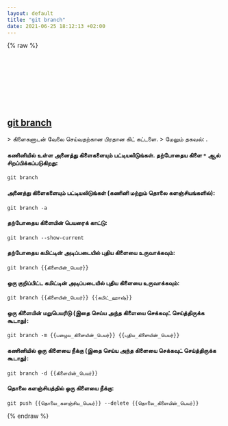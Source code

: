 ```yaml
---
layout: default
title: "git branch"
date: 2021-06-25 18:12:13 +02:00
---
```

{% raw %}
<h2 id="git-branch">
  <a href="/ta/common/git-branch.html">git branch</a> <a href="#git-branch"><svg class="icon">
    <use href="/assets/images/unicode_sprite.svg#link" />
  </svg></a>
</h2>
> கிளைகளுடன் வேலை செய்வதற்கான பிரதான கிட் கட்டளை.
> மேலும் தகவல்: <https://git-scm.com/docs/git-branch>.

#### கணினியில் உள்ள அனைத்து கிளைகளையும் பட்டியலிடுங்கள். தற்போதைய கிளை `*` ஆல் சிறப்பிக்கப்படுகிறது:
```shell
git branch
```
#### அனைத்து கிளைகளையும் பட்டியலிடுங்கள் (கணினி மற்றும் தொலை களஞ்சியங்களில்):
```shell
git branch -a
```
#### தற்போதைய கிளையின் பெயரைக் காட்டு:
```shell
git branch --show-current
```
#### தற்போதைய கமிட்டின் அடிப்படையில் புதிய கிளையை உருவாக்கவும்:
```shell
git branch {{கிளையின்_பெயர்}}
```
#### ஒரு குறிப்பிட்ட கமிட்டின் அடிப்படையில் புதிய கிளையை உருவாக்கவும்:
```shell
git branch {{கிளையின்_பெயர்}} {{கமிட்_ஹாஷ்}}
```
#### ஒரு கிளையின் மறுபெயரிடு (இதை செய்ய அந்த கிளையை செக்கவுட் செய்த்திருக்க கூடாது):
```shell
git branch -m {{பழைய_கிளையின்_பெயர்}} {{புதிய_கிளையின்_பெயர்}}
```
#### கணினியில் ஒரு கிளையை நீக்கு (இதை செய்ய அந்த கிளையை செக்கவுட் செய்த்திருக்க கூடாது):
```shell
git branch -d {{கிளையின்_பெயர்}}
```
#### தொலை களஞ்சியத்தில் ஒரு கிளையை நீக்கு:
```shell
git push {{தொலை_களஞ்சிய_பெயர்}} --delete {{தொலை_கிளையின்_பெயர்}}
```
{% endraw %}